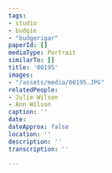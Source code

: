 ```yaml
---
tags:
- studio
- budgie
- "budgerigar"
paperId: []
mediaType: Portrait
similarTo: []
title: '00195'
images:
- "/assets/media/00195.JPG"
relatedPeople:
- Julie Wilson
- Ann Wilson
caption: ''
date: 
dateApprox: false
location: ''
description: ''
transcription: ''

---
```

